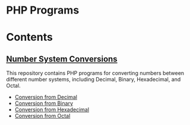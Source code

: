 # PHP Programs

# Contents
## [Number System Conversions](https://github.com/Adrija-G/PHP_Programs/tree/main/NumberSystemConversions)

This repository contains PHP programs for converting numbers between different number systems, including Decimal, Binary, Hexadecimal, and Octal.
 
- [Conversion from Decimal](https://github.com/Adrija-G/PHP_Programs/blob/main/NumberSystemConversions/Decimal.php)
- [Conversion from Binary](https://github.com/Adrija-G/PHP_Programs/blob/main/NumberSystemConversions/Binary.php)
- [Conversion from Hexadecimal](https://github.com/Adrija-G/PHP_Programs/blob/main/NumberSystemConversions/Hexadecimal.php)
- [Conversion from Octal](https://github.com/Adrija-G/PHP_Programs/blob/main/NumberSystemConversions/Octal.php)
